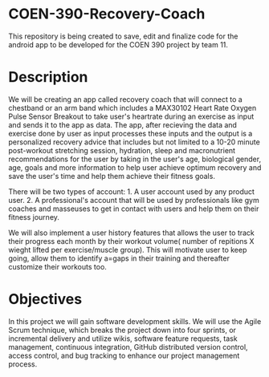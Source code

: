 # COEN-390-Recovery-Coach
This repository is being created to save, edit and finalize code for the android app to be developed for the COEN 390 project by team 11. 

# Description 

We will be creating an app called recovery coach that will connect to a chestband or an arm band which includes a MAX30102 Heart Rate Oxygen Pulse Sensor Breakout to take user's heartrate during an exercise as input and sends it to the app as data. The app, after recieving the data and exercise done by user as input processes these inputs and the output is a personalized recovery advice that includes but not limited to a 10-20 minute post-workout stretching session, hydration, sleep and macronutrient recommendations for the user by taking in the user's age, biological gender, age, goals and more information to help user achieve optimum recovery and save the user's time and help them achieve their fitness goals.

There will be two types of account: 
    1. A user account used by any product user. 
    2. A professional's account that will be used by professionals like gym coaches and masseuses to get in contact with users and help them on their fitness journey.

We will also implement a user history features that allows the user to track their progress each month by their workout volume( number of repitions X wieght lifted per exercise/muscle group). This will motivate user to keep going, allow them to identify a=gaps in their training and thereafter customize their workouts too. 

# Objectives
In this project we will gain software development skills. We will use the Agile Scrum technique, which breaks the project down into four sprints, or incremental delivery and utilize wikis, software feature requests, task management, continuous integration, GitHub distributed version control, access control, and bug tracking to enhance our project management process.
